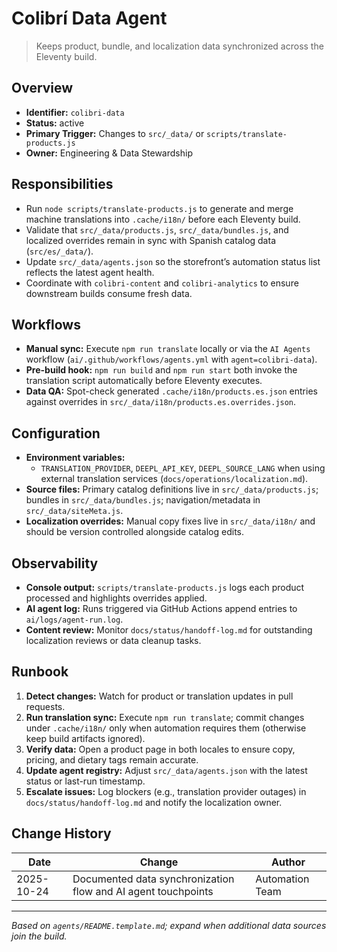 # Colibrí Data Agent

> Keeps product, bundle, and localization data synchronized across the Eleventy build.

## Overview
- **Identifier:** `colibri-data`
- **Status:** active
- **Primary Trigger:** Changes to `src/_data/` or `scripts/translate-products.js`
- **Owner:** Engineering & Data Stewardship

## Responsibilities
- Run `node scripts/translate-products.js` to generate and merge machine translations into `.cache/i18n/` before each Eleventy build.
- Validate that `src/_data/products.js`, `src/_data/bundles.js`, and localized overrides remain in sync with Spanish catalog data (`src/es/_data/`).
- Update `src/_data/agents.json` so the storefront’s automation status list reflects the latest agent health.
- Coordinate with `colibri-content` and `colibri-analytics` to ensure downstream builds consume fresh data.

## Workflows
- **Manual sync:** Execute `npm run translate` locally or via the `AI Agents` workflow (`ai/.github/workflows/agents.yml` with `agent=colibri-data`).
- **Pre-build hook:** `npm run build` and `npm run start` both invoke the translation script automatically before Eleventy executes.
- **Data QA:** Spot-check generated `.cache/i18n/products.es.json` entries against overrides in `src/_data/i18n/products.es.overrides.json`.

## Configuration
- **Environment variables:**
  - `TRANSLATION_PROVIDER`, `DEEPL_API_KEY`, `DEEPL_SOURCE_LANG` when using external translation services (`docs/operations/localization.md`).
- **Source files:** Primary catalog definitions live in `src/_data/products.js`; bundles in `src/_data/bundles.js`; navigation/metadata in `src/_data/siteMeta.js`.
- **Localization overrides:** Manual copy fixes live in `src/_data/i18n/` and should be version controlled alongside catalog edits.

## Observability
- **Console output:** `scripts/translate-products.js` logs each product processed and highlights overrides applied.
- **AI agent log:** Runs triggered via GitHub Actions append entries to `ai/logs/agent-run.log`.
- **Content review:** Monitor `docs/status/handoff-log.md` for outstanding localization reviews or data cleanup tasks.

## Runbook
1. **Detect changes:** Watch for product or translation updates in pull requests.
2. **Run translation sync:** Execute `npm run translate`; commit changes under `.cache/i18n/` only when automation requires them (otherwise keep build artifacts ignored).
3. **Verify data:** Open a product page in both locales to ensure copy, pricing, and dietary tags remain accurate.
4. **Update agent registry:** Adjust `src/_data/agents.json` with the latest status or last-run timestamp.
5. **Escalate issues:** Log blockers (e.g., translation provider outages) in `docs/status/handoff-log.md` and notify the localization owner.

## Change History
| Date | Change | Author |
|------|--------|--------|
| 2025-10-24 | Documented data synchronization flow and AI agent touchpoints | Automation Team |

---

*Based on `agents/README.template.md`; expand when additional data sources join the build.*
